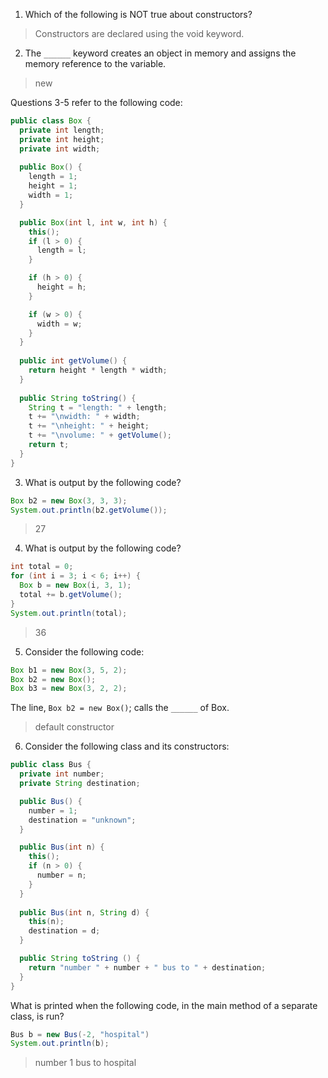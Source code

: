 1. Which of the following is NOT true about constructors? 

> Constructors are declared using the void keyword.

2. The `______` keyword creates an object in memory and assigns the memory reference to the variable. 

> new



Questions 3-5 refer to the following code:

```java
public class Box {
  private int length;
  private int height;
  private int width;
 
  public Box() {
    length = 1;
    height = 1;
    width = 1;
  }

  public Box(int l, int w, int h) {
    this();
    if (l > 0) {
      length = l;
    }

    if (h > 0) {
      height = h;
    }

    if (w > 0) {
      width = w;
    }
  }
 
  public int getVolume() {
    return height * length * width;
  }
 
  public String toString() {
    String t = "length: " + length;
    t += "\nwidth: " + width;
    t += "\nheight: " + height;
    t += "\nvolume: " + getVolume();
    return t;
  }
}
```

3. What is output by the following code?

```java
Box b2 = new Box(3, 3, 3);
System.out.println(b2.getVolume());
```

> 27

4. What is output by the following code?

```java
int total = 0;
for (int i = 3; i < 6; i++) {
  Box b = new Box(i, 3, 1);
  total += b.getVolume();
}
System.out.println(total);
```

> 36

5. Consider the following code:

```java
Box b1 = new Box(3, 5, 2);
Box b2 = new Box();
Box b3 = new Box(3, 2, 2);
```

The line, `Box b2 = new Box()`; calls the `______` of Box.

> default constructor

6. Consider the following class and its constructors:

```java
public class Bus {
  private int number;
  private String destination;

  public Bus() {
    number = 1;
    destination = "unknown";
  }

  public Bus(int n) {
    this();
    if (n > 0) {
      number = n;
    }
  }
  
  public Bus(int n, String d) {
    this(n);
    destination = d;
  }

  public String toString () {
    return "number " + number + " bus to " + destination;
  }
}
```

What is printed when the following code, in the main method of a separate class, is run?

```java
Bus b = new Bus(-2, "hospital")
System.out.println(b);
```

> number 1 bus to hospital